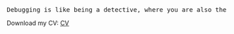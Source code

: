 <pre width="200" lang="haskell">
Debugging is like being a detective, where you are also the murderer.
</pre>

Download my CV: [CV](https://karol.codes/Karol_Olechno_resume.pdf)
